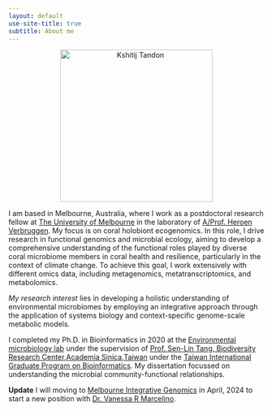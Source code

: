 ```yaml
---
layout: default
use-site-title: true
subtitle: About me
---
```


<figure>
	<p align='center'>
		<img src="img/kshitijtandon.jpg" alt='Kshitij Tandon' height="300px">
	</p>
</figure>

I am based in Melbourne, Australia, where I work as a postdoctoral research fellow at [The University of Melbourne](https://www.unimelb.edu.au) in the laboratory of [A/Prof. Heroen Verbruggen](https://hverbruggen.github.io//). My focus is on coral holobiont ecogenomics. In this role, I drive research in functional genomics and microbial ecology, aiming to develop a comprehensive understanding of the functional roles played by diverse coral microbiome members in coral health and resilience, particularly in the context of climate change. To achieve this goal, I work extensively with different omics data, including metagenomics, metatranscriptomics, and metabolomics.

*My research interest* lies in developing a holistic understanding of environmental microbiomes by employing an integrative approach through the application of systems biology and context-specific genome-scale metabolic models.

I completed my Ph.D. in Bioinformatics in 2020 at the [Environmental microbiology lab](https://sltang.biodiv.tw/index.php) under the supervision of [Prof. Sen-Lin Tang, Biodiversity Research Center](https://sltang.biodiv.tw),[Academia Sinica,Taiwan](https://www.sinica.edu.tw/en) under the [Taiwan International Graduate Program on Bioinformatics](https://idv.sinica.edu.tw/tigpbio/index.html). My dissertation focussed on understanding the microbial community-functional relationships.

**Update** I will moving to [Melbourne Integrative Genomics](https://sites.research.unimelb.edu.au/integrative-genomics) in April, 2024 to start a new position with [Dr. Vanessa R Marcelino](https://www.hologenomics.org/).
